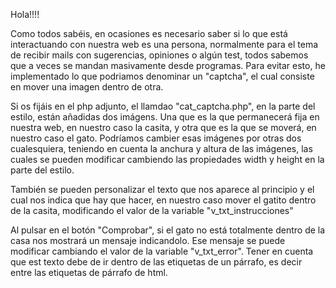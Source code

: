 Hola!!!!

  Como todos sabéis, en ocasiones es necesario saber si lo que está interactuando con nuestra web es una persona, normalmente para el tema de recibir mails con sugerencias, opiniones o algún test, todos sabemos que a veces se mandan masivamente desde programas. Para evitar esto, he implementado lo que podriamos denominar un "captcha", el cual consiste en mover una imagen dentro de otra.

Si os fijáis en el php adjunto, el llamdao "cat_captcha.php", en la parte del estilo, están añadidas dos imágens. Una que es la que permanecerá fija en nuestra web, en nuestro caso la casita, y otra que es la que se moverá, en nuestro caso el gato. Podríamos cambier esas imágenes por otras dos cualesquiera, teniendo en cuenta la anchura y altura de las imágenes, las cuales se pueden modificar cambiendo las propiedades width y height en la parte del estilo.

También se pueden personalizar el texto que nos aparece al principio y el cual nos indica que hay que hacer, en nuestro caso mover el gatito dentro de la casita, modificando el valor de la variable "v_txt_instrucciones"

Al pulsar en el botón "Comprobar", si el gato no está totalmente dentro de la casa nos mostrará un mensaje indicandolo. Ese mensaje se puede modificar cambiando el valor de la variable "v_txt_error". Tener en cuenta que est texto debe de ir dentro de las etiquetas de un párrafo, es decir entre las etiquetas de párrafo de html.

